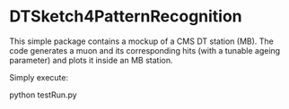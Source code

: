 # DTSketch4PatternRecognition
This simple package contains a mockup of a CMS DT station (MB). The code generates a muon and its corresponding hits (with a tunable ageing parameter) and plots it inside an MB station. 

Simply execute: 

python testRun.py 